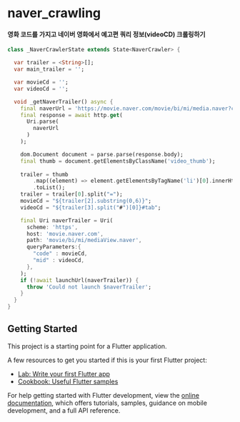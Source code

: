 # naver_crawling

#### 영화 코드를 가지고 네이버 영화에서 예고편 쿼리 정보(videoCD) 크롤링하기

```dart
class _NaverCrawlerState extends State<NaverCrawler> {

  var trailer = <String>[];
  var main_trailer = '';

  var movieCd = '';
  var videoCd = '';

  void _getNaverTrailer() async {
    final naverUrl = 'https://movie.naver.com/movie/bi/mi/media.naver?code=${movieCd}';
    final response = await http.get(
      Uri.parse(
        naverUrl
      )
    );

    dom.Document document = parse.parse(response.body);
    final thumb = document.getElementsByClassName('video_thumb');
    
    trailer = thumb
        .map((element) => element.getElementsByTagName('li')[0].innerHtml)
        .toList();
    trailer = trailer[0].split("=");
    movieCd = "${trailer[2].substring(0,6)}";
    videoCd = "${trailer[3].split("#")[0]}#tab";

    final Uri naverTrailer = Uri(
      scheme: 'https',
      host: 'movie.naver.com',
      path: 'movie/bi/mi/mediaView.naver',
      queryParameters:{
        "code" : movieCd,
        "mid" : videoCd,
      },
    );
    if (!await launchUrl(naverTrailer)) {
      throw 'Could not launch $naverTrailer';
    }
  }
}
```



## Getting Started

This project is a starting point for a Flutter application.

A few resources to get you started if this is your first Flutter project:

- [Lab: Write your first Flutter app](https://docs.flutter.dev/get-started/codelab)
- [Cookbook: Useful Flutter samples](https://docs.flutter.dev/cookbook)

For help getting started with Flutter development, view the
[online documentation](https://docs.flutter.dev/), which offers tutorials,
samples, guidance on mobile development, and a full API reference.
